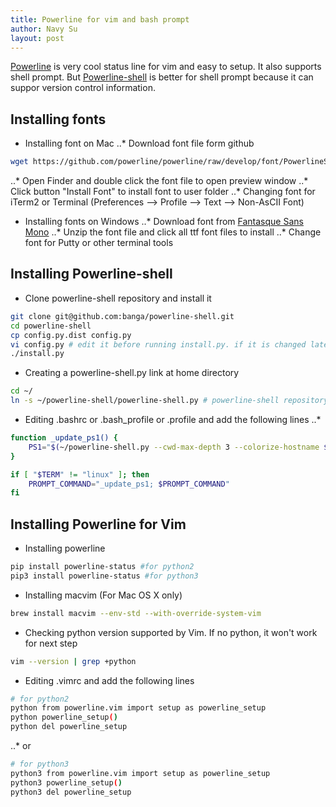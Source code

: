 ```yaml
---
title: Powerline for vim and bash prompt
author: Navy Su
layout: post
---
```

[Powerline](https://github.com/powerline/powerline) is very cool status line for vim and easy to setup. It also supports shell prompt. But [Powerline-shell](https://github.com/banga/powerline-shell) is better for shell prompt because it can suppor version control information.

## Installing fonts
* Installing font on Mac
..* Download font file form github
```bash
wget https://github.com/powerline/powerline/raw/develop/font/PowerlineSymbols.otf
```
..* Open Finder and double click the font file to open preview window
..* Click button "Install Font" to install font to user folder
..* Changing font for iTerm2 or Terminal (Preferences --> Profile --> Text --> Non-AsCII Font)

* Installing fonts on Windows
..* Download font from [Fantasque Sans Mono](https://github.com/belluzj/fantasque-sans/releases/latest)
..* Unzip the font file and click all ttf font files to install
..* Change font for Putty or other terminal tools

## Installing Powerline-shell
* Clone powerline-shell repository and install it
```bash
git clone git@github.com:banga/powerline-shell.git
cd powerline-shell
cp config.py.dist config.py
vi config.py # edit it before running install.py. if it is changed later, you need run install.py again
./install.py
```
* Creating a powerline-shell.py link at home directory
``` bash
cd ~/
ln -s ~/powerline-shell/powerline-shell.py # powerline-shell repository folder is ~/powerline-shell
```
* Editing .bashrc or .bash_profile or .profile and add the following lines
..*  
```bash
function _update_ps1() {
    PS1="$(~/powerline-shell.py --cwd-max-depth 3 --colorize-hostname $? 2> /dev/null)"
}

if [ "$TERM" != "linux" ]; then
    PROMPT_COMMAND="_update_ps1; $PROMPT_COMMAND"
fi
```

## Installing Powerline for Vim
* Installing powerline
```bash
pip install powerline-status #for python2
pip3 install powerline-status #for python3
```
* Installing macvim (For Mac OS X only)
```bash
brew install macvim --env-std --with-override-system-vim
```
* Checking python version supported by Vim. If no python, it won't work for next step
```bash
vim --version | grep +python
```
* Editing .vimrc and add the following lines
```bash
# for python2
python from powerline.vim import setup as powerline_setup
python powerline_setup()
python del powerline_setup
```
..* or
```bash
# for python3
python3 from powerline.vim import setup as powerline_setup
python3 powerline_setup()
python3 del powerline_setup
```
